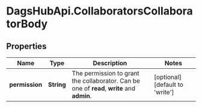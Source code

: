 # DagsHubApi.CollaboratorsCollaboratorBody

## Properties
Name | Type | Description | Notes
------------ | ------------- | ------------- | -------------
**permission** | **String** | The permission to grant the collaborator. Can be one of **read**, **write** and **admin**. | [optional] [default to &#x27;write&#x27;]
